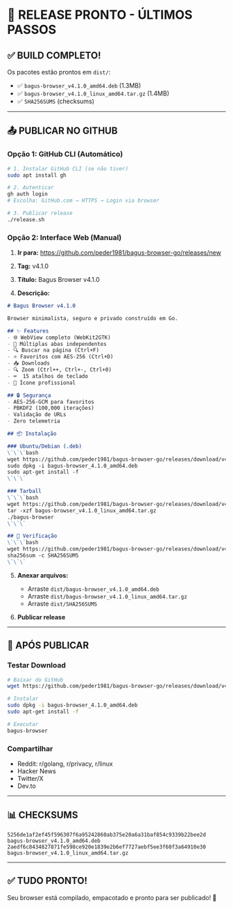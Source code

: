 ﻿# 🚀 RELEASE PRONTO - ÚLTIMOS PASSOS

## ✅ BUILD COMPLETO!

Os pacotes estão prontos em `dist/`:
- ✅ `bagus-browser_v4.1.0_amd64.deb` (1.3MB)
- ✅ `bagus-browser_v4.1.0_linux_amd64.tar.gz` (1.4MB)
- ✅ `SHA256SUMS` (checksums)

---

## 📤 PUBLICAR NO GITHUB

### Opção 1: GitHub CLI (Automático)

```bash
# 1. Instalar GitHub CLI (se não tiver)
sudo apt install gh

# 2. Autenticar
gh auth login
# Escolha: GitHub.com → HTTPS → Login via browser

# 3. Publicar release
./release.sh
```

### Opção 2: Interface Web (Manual)

1. **Ir para:** https://github.com/peder1981/bagus-browser-go/releases/new

2. **Tag:** v4.1.0

3. **Título:** Bagus Browser v4.1.0

4. **Descrição:**
```markdown
# Bagus Browser v4.1.0

Browser minimalista, seguro e privado construído em Go.

## ✨ Features
- 🌐 WebView completo (WebKit2GTK)
- 📑 Múltiplas abas independentes
- 🔍 Buscar na página (Ctrl+F)
- ⭐ Favoritos com AES-256 (Ctrl+D)
- 📥 Downloads
- 🔍 Zoom (Ctrl++, Ctrl+-, Ctrl+0)
- ⌨️  15 atalhos de teclado
- 🎨 Ícone profissional

## 🔒 Segurança
- AES-256-GCM para favoritos
- PBKDF2 (100,000 iterações)
- Validação de URLs
- Zero telemetria

## 📦 Instalação

### Ubuntu/Debian (.deb)
\`\`\`bash
wget https://github.com/peder1981/bagus-browser-go/releases/download/v4.1.0/bagus-browser_4.1.0_amd64.deb
sudo dpkg -i bagus-browser_4.1.0_amd64.deb
sudo apt-get install -f
\`\`\`

### Tarball
\`\`\`bash
wget https://github.com/peder1981/bagus-browser-go/releases/download/v4.1.0/bagus-browser_v4.1.0_linux_amd64.tar.gz
tar -xzf bagus-browser_v4.1.0_linux_amd64.tar.gz
./bagus-browser
\`\`\`

## 🔐 Verificação
\`\`\`bash
wget https://github.com/peder1981/bagus-browser-go/releases/download/v4.1.0/SHA256SUMS
sha256sum -c SHA256SUMS
\`\`\`
```

5. **Anexar arquivos:**
   - Arraste `dist/bagus-browser_v4.1.0_amd64.deb`
   - Arraste `dist/bagus-browser_v4.1.0_linux_amd64.tar.gz`
   - Arraste `dist/SHA256SUMS`

6. **Publicar release**

---

## 🎯 APÓS PUBLICAR

### Testar Download
```bash
# Baixar do GitHub
wget https://github.com/peder1981/bagus-browser-go/releases/download/v4.1.0/bagus-browser_4.1.0_amd64.deb

# Instalar
sudo dpkg -i bagus-browser_4.1.0_amd64.deb
sudo apt-get install -f

# Executar
bagus-browser
```

### Compartilhar
- Reddit: r/golang, r/privacy, r/linux
- Hacker News
- Twitter/X
- Dev.to

---

## 📊 CHECKSUMS

```
5256de1af2ef45f596307f6a95242860ab375e20a6a31baf854c9339b22bee2d  bagus-browser_v4.1.0_amd64.deb
2aedf6c8434827871fe598ce920e1839e2b6ef7727aebf5ee3f60f3a64910e30  bagus-browser_v4.1.0_linux_amd64.tar.gz
```

---

## ✅ TUDO PRONTO!

Seu browser está compilado, empacotado e pronto para ser publicado! 🚀
